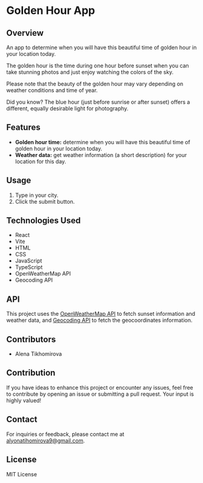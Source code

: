 # Golden Hour App

## Overview

An app to determine when you will have this beautiful time of golden hour in your location today.

The golden hour is the time during one hour before sunset when you can take stunning photos and just enjoy watching the colors of the sky.

Please note that the beauty of the golden hour may vary depending on weather conditions and time of year.

Did you know? The blue hour (just before sunrise or after sunset) offers a different, equally desirable light for photography.

## Features

- **Golden hour time:** determine when you will have this beautiful time of golden hour in your location today.
- **Weather data:** get weather information (a short description) for your location for this day.

## Usage

1. Type in your city.
2. Click the submit button.

## Technologies Used

- React
- Vite
- HTML
- CSS
- JavaScript
- TypeScript
- OpenWeatherMap API
- Geocoding API

## API

This project uses the [OpenWeatherMap API](https://openweathermap.org/current) to fetch sunset information and weather data, and [Geocoding API](https://openweathermap.org/api/geocoding-api) to fetch the geocoordinates information.

## Contributors

- Alena Tikhomirova

## Contribution

If you have ideas to enhance this project or encounter any issues, feel free to contribute by opening an issue or submitting a pull request. Your input is highly valued!

## Contact

For inquiries or feedback, please contact me at alyonatihomirova9@gmail.com.

## License

MIT License
